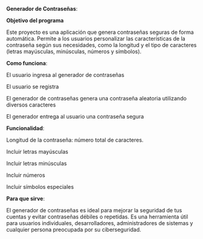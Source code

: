 **Generador de Contraseñas**:

**Objetivo del programa**

Este proyecto es una aplicación que genera contraseñas seguras de forma automática. Permite a los usuarios personalizar las características de la contraseña según sus necesidades, como la longitud y el tipo de caracteres (letras mayúsculas, minúsculas, números y símbolos).

**Como funciona**:

El usuario ingresa al generador de contraseñas

El usuario se registra 

El generador de contraseñas genera una contraseña aleatoria utilizando diversos caracteres

El generador entrega al usuario una contraseña segura

**Funcionalidad**:

Longitud de la contraseña: número total de caracteres.

Incluir letras mayúsculas

Incluir letras minúsculas

Incluir números

Incluir símbolos especiales

**Para que sirve**:

El generador de contraseñas es ideal para mejorar la seguridad de tus cuentas y evitar contraseñas débiles o repetidas. Es una herramienta útil para usuarios individuales, desarrolladores, administradores de sistemas y cualquier persona preocupada por su ciberseguridad.
